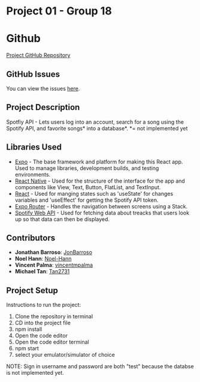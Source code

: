 # Project 01 - Group 18

# Github
[Project GitHub Repository](https://github.com/Noel-Hann/Software_Engineering_project1) 

## GitHub Issues
You can view the issues [here](https://github.com/Noel-Hann/Software_Engineering_project1/issues).

## Project Description
Spotfiy API - Lets users log into an account, search for a song using the Spotify API, and favorite songs* into a database*.
*= not implemented yet											  

## Libraries Used
- [Expo](https://expo.dev/) - The base framework and platform for making this React app. Used to manage libraries, development builds, and testing environments.
- [React Native](https://reactnative.dev/) - Used for the structure of the interface for the app and components like View, Text, Button, FlatList, and TextInput.
- [React](https://react.dev/) - Used for manging states such as 'useState' for changes variables and 'useEffect' for getting the Spotify API token.
- [Expo Router](https://expo.github.io/router/docs) - Handles the navigation between screens using a Stack.
- [Spotify Web API](https://developer.spotify.com/documentation/web-api/) - Used for fetching data about treacks that users look up so that data can then be displayed.

## Contributors
- **Jonathan Barroso**: [JonBarroso](https://github.com/JonBarroso)
- **Noel Hann**: [Noel-Hann](https://github.com/Noel-Hann)
- **Vincent Palma**: [vincentmpalma](https://github.com/vincentmpalma)
- **Michael Tan**: [Tan2731](https://github.com/Tan2731)

## Project Setup
Instructions to run the project:

1. Clone the repository in terminal
2. CD into the project file
3. npm install
4. Open the code editor
5. Open the code editor terminal
6. npm start
7. select your emulator/simulator of choice

NOTE: Sign in username and password are both "test" because the databse is not implemented yet.
